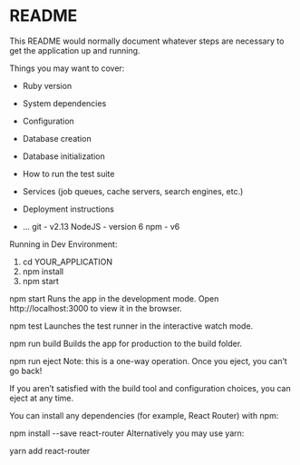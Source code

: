 # README

This README would normally document whatever steps are necessary to get the
application up and running.

Things you may want to cover:

* Ruby version

* System dependencies

* Configuration

* Database creation

* Database initialization

* How to run the test suite

* Services (job queues, cache servers, search engines, etc.)

* Deployment instructions

* ...
git - v2.13
NodeJS - version 6
npm - v6 

Running in Dev Environment:
1) cd YOUR_APPLICATION
2) npm install
3) npm start

npm start
Runs the app in the development mode.
Open http://localhost:3000 to view it in the browser.

npm test
Launches the test runner in the interactive watch mode.

npm run build
Builds the app for production to the build folder.

npm run eject
Note: this is a one-way operation. Once you eject, you can’t go back!

If you aren’t satisfied with the build tool and configuration choices, you can eject at any time.

You can install any dependencies (for example, React Router) with npm:

npm install --save react-router
Alternatively you may use yarn:

yarn add react-router


